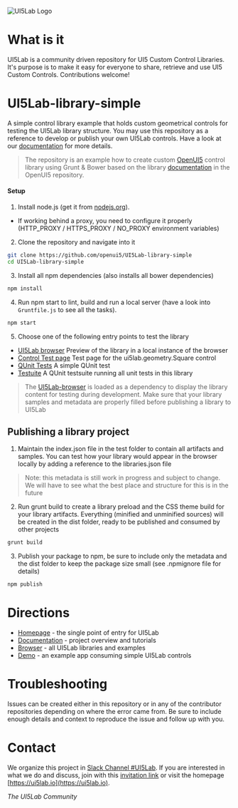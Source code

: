 ![UI5Lab Logo](https://github.com/UI5Lab/UI5Lab-central/blob/master/docs/media/UI5LabLogoPhoenix.png)

# What is it

UI5Lab is a community driven repository for UI5 Custom Control Libraries. It's purpose is to make it easy for everyone to share, retrieve and use UI5 Custom Controls. Contributions welcome!

# UI5Lab-library-simple

A simple control library example that holds custom geometrical controls for testing the UI5Lab library structure.
You may use this repository as a reference to develop or publish your own UI5Lab controls. Have a look at our [documentation](http://ui5lab.io/docs/) for more details. 

> The repository is an example how to create custom [OpenUI5](https://github.com/SAP/openui5) control library using Grunt & Bower based on the library [documentation](https://github.com/SAP/openui5/blob/master/docs/controllibraries.md) in the OpenUI5 repository. 

#### Setup

1. Install node.js (get it from [nodejs.org](http://nodejs.org/)).
 * If working behind a proxy, you need to configure it properly (HTTP_PROXY / HTTPS_PROXY / NO_PROXY environment variables)

2. Clone the repository and navigate into it
```sh
git clone https://github.com/openui5/UI5Lab-library-simple
cd UI5Lab-library-simple
```
3. Install all npm dependencies (also installs all bower dependencies)
```sh
npm install
```

4. Run npm start to lint, build and run a local server (have a look into `Gruntfile.js` to see all the tasks).
```sh
npm start
```
5. Choose one of the following entry points to test the library

* [UI5Lab  browser](http://localhost:8080/test-resources/ui5lab/browser/index.html) Preview of the library in a local instance of the browser
* [Control Test page](http://localhost:8080/test-resources/ui5lab/geometry/Square.html) Test page for the ui5lab.geometry.Square control
* [QUnit Tests](http://localhost:8080/test-resources/ui5lab/geometry/qunit/Square.qunit.html) A simple QUnit test
* [Testuite](http://localhost:8080/test-resources/ui5lab/geometry/qunit/testsuite.qunit.html) A QUnit testsuite running all unit tests in this library

> The [UI5Lab-browser](https://github.com/openui5/UI5Lab-browser) is loaded as a dependency to display the library content for testing during development. Make sure that your library samples and metadata are properly filled before publishing a library to UI5Lab

## Publishing a library project

1. Maintain the index.json file in the test folder to contain all artifacts and samples. You can test how your library would appear in the browser locally by adding a reference to the libraries.json file

>Note: this metadata is still work in progress and subject to change. We will have to see what the best place and structure for this is in the future
 
2. Run grunt build to create a library preload and the CSS theme build for your library artifacts. Everything (minified and unminified sources) will be created in the dist folder, ready to be published and consumed by other projects
```sh
grunt build
```

3. Publish your package to npm, be sure to include only the metadata and the dist folder to keep the package size small (see .npmignore file for details) 
```sh
npm publish
```
# Directions

* [Homepage](https://ui5lab.io) - the single point of entry for UI5Lab
* [Documentation](https://ui5lab.io/docs) - project overview and tutorials
* [Browser](https://ui5lab.io/browser) - all UI5Lab libraries and examples
* [Demo](https://ui5lab.github.io/UI5Lab-app-simple/index.html) - an example app consuming simple UI5Lab controls

# Troubleshooting

Issues can be created either in this repository or in any of the contributor repositories depending on where the error came from.
Be sure to include enough details and context to reproduce the issue and follow up with you. 

# Contact

We organize this project in [Slack Channel #UI5Lab](https://openui5.slack.com/messages/UI5lab).
If you are interested in what we do and discuss, join with this [invitation link](http://slackui5invite.herokuapp.com/) or visit the homepage [https://ui5lab.io](https://ui5lab.io).

*The UI5Lab Community*
